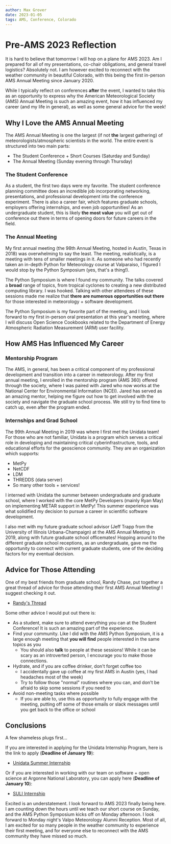```yaml
---
author: Max Grover
date: 2023-01-05
tags: AMS, Conference, Colorado
---
```


# Pre-AMS 2023 Reflection
 
It is hard to believe that tomorrow I will hop on a plane for AMS 2023. Am I prepared for all of my presentations, co-chair obligations, and general travel logistics? Absolutely not. I am however excited to reconnect with the weather community in beautiful Colorado, with this being the first in-person AMS Annual Meeting since January 2020.
 
While I typically reflect on conferences **after** the event, I wanted to take this as an opportunity to express why the American Meteorological Society (AMS) Annual Meeting is such an amazing event, how it has influenced my career (and my life in general), as well as some general advice for the week!
 
## Why I Love the AMS Annual Meeting
 
The AMS Annual Meeting is one the largest (if not **the** largest gathering) of meteorologists/atmospheric scientists in the world. The entire event is structured into two main parts:
- The Student Conference + Short Courses (Saturday and Sunday)
- The Annual Meeting (Sunday evening through Thursday)
 
 
### The Student Conference
As a student, the first two days were my favorite. The student conference planning committee does an incredible job incorporating networking, presentations, and professional development into the conference experiment. There is also a career fair, which features graduate schools, employers offering internships, and even job opportunities! As an undergraduate student, this is likely **the most value** you will get out of conference out there in terms of opening doors for future careers in the field.
 
### The Annual Meeting
 
My first annual meeting (the 98th Annual Meeting, hosted in Austin, Texas in 2018) was overwhelming to say the least. The meeting, realistically, is a meeting with tens of smaller meetings in it. As someone who had recently taken an in-depth Python for Meteorology course at Valparaiso, I figured I would stop by the Python Symposium (yes, that's a thing!).
 
The Python Symposium is where I found my community. The talks covered a **broad** range of topics, from tropical cyclones to creating a new distributed computing library. I was hooked. Talking with other attendees of these sessions made me realize that **there are numerous opportunities out there** for those interested in meteorology + software development.
 
The Python Symposium is my favorite part of the meeting, and I look forward to my first in-person oral presentation at this year's meeting, where I will discuss Open Science Cookbooks related to the Department of Energy Atmospheric Radiation Measurement (ARM) user facility.
 
## How AMS Has Influenced My Career
 
### Mentorship Program
The AMS, in general, has been a critical component of my professional development and transition into a career in meteorology. After my first annual meeting, I enrolled in the mentorship program (AMS 360) offered through the society, where I was paired with Jared who now works at the National Center for Environmental Information (NCEI). Jared has served as an amazing mentor, helping me figure out how to get involved with the society and navigate the graduate school process. We still try to find time to catch up, even after the program ended.
 
### Internships and Grad School
The 99th Annual Meeting in 2019 was where I first met the Unidata team! For those who are not familiar, Unidata is a program which serves a critical role in developing and maintaining critical cyberinfrastructure, tools, and educational efforts for the geoscience community. They are an organization which supports:
- MetPy
- NetCDF
- LDM
- THREDDS (data server)
- So many other tools + services!
 
I interned with Unidata the summer between undergraduate and graduate school, where I worked with the core MetPy Developers (mainly Ryan May) on implementing METAR support in MetPy! This summer experience was what solidified my decision to pursue a career in scientific software development.
 
I also met with my future graduate school advisor (Jeff Trapp from the University of Illinois Urbana-Champaign) at the AMS Annual Meeting in 2019, along with future graduate school officemates! Hopping around to the different graduate school receptions, as an undergraduate, gave me the opportunity to connect with current graduate students, one of the deciding factors for my eventual decision.
 
## Advice for Those Attending
 
One of my best friends from graduate school, Randy Chase, put together a great thread of advice for those attending their first AMS Annual Meeting! I suggest checking it out.
- [Randy's Thread](https://twitter.com/DopplerChase/status/1609941998399815680?s=20&t=7MUysisWcmWERT9ibudhXQ)
 
Some other advice I would put out there is:
- As a student, make sure to attend everything you can at the Student Conference! It is such an amazing part of the experience.
- Find your community. Like I did with the AMS Python Symposium, it is a large enough meeting that **you will find** people interested in the same topics as you
   - You should also **talk** to people at these sessions! While it can be scary as an introverted person, I encourage you to make those connections.
- Hydrate, and if you are coffee drinker, don't forget coffee too
   - I accidentally gave up coffee at my first AMS in Austin (yes, I had headaches most of the week)
   - Try to follow those "normal" routines where you can, and don't be afraid to skip some sessions if you need to
- Avoid non-meeting tasks where possible
   - If you are able to, use this as opportunity to fully engage with the meeting, putting off some of those emails or slack messages until you get back to the office or school
 
## Conclusions

A few shameless plugs first...

If you are interested in applying for the Unidata Internship Program, here is the link to apply (**Deadline of January 19**):
- [Unidata Summer Internship](https://www.unidata.ucar.edu/blogs/news/entry/unidata-summer-student-internships-available4)

Or if you are interested in working with our team on software + open science at Argonne National Laboratory, you can apply here (**Deadline of January 10**):
- [SULI Internship](https://science.osti.gov/wdts/suli/How-to-Apply)

Excited is an understatement. I look forward to AMS 2023 finally being here. I am counting down the hours until we teach our short course on Sunday, and the AMS Python Symposium kicks off on Monday afternoon. I look forward to Monday night's Valpo Meteorology Alumni Reception. Most of all, I am excited for so many people in the weather community to experience their first meeting, and for everyone else to reconnect with the AMS community they have missed so much.
